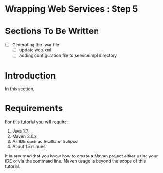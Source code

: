 Wrapping Web Services : Step 5
=====================

# Sections To Be Written

 - [ ] Generating the .war file
     - [ ] update web.xml
     - [ ] adding configuration file to serviceimpl directory

# Introduction

In this section,

# Requirements

For this tutorial you will require:

1. Java 1.7
1. Maven 3.0.x
1. An IDE such as IntelliJ or Eclipse
1. About 15 minues

It is assumed that you know how to create a Maven project either using your IDE or via the command line.  Maven usage is beyond the scope of this tutorial.
